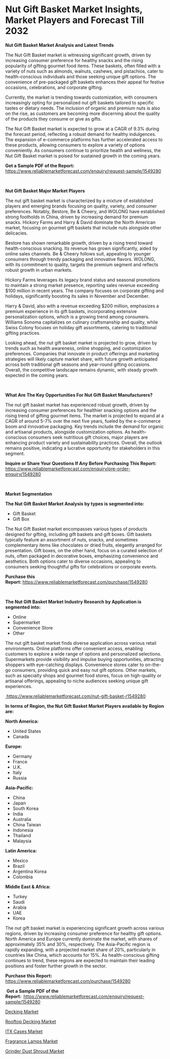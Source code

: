 <p><h1>Nut Gift Basket Market Insights, Market Players and Forecast Till 2032</h1></p><p><strong>Nut Gift Basket Market Analysis and Latest Trends</strong></p>
<p><p>The Nut Gift Basket market is witnessing significant growth, driven by increasing consumer preference for healthy snacks and the rising popularity of gifting gourmet food items. These baskets, often filled with a variety of nuts such as almonds, walnuts, cashews, and pistachios, cater to health-conscious individuals and those seeking unique gift options. The convenience of pre-packaged gift baskets enhances their appeal for festive occasions, celebrations, and corporate gifting.</p><p>Currently, the market is trending towards customization, with consumers increasingly opting for personalized nut gift baskets tailored to specific tastes or dietary needs. The inclusion of organic and premium nuts is also on the rise, as customers are becoming more discerning about the quality of the products they consume or give as gifts.</p><p>The Nut Gift Basket market is expected to grow at a CAGR of 9.3% during the forecast period, reflecting a robust demand for healthy indulgences. The expansion of e-commerce platforms has further accelerated access to these products, allowing consumers to explore a variety of options conveniently. As consumers continue to prioritize health and wellness, the Nut Gift Basket market is poised for sustained growth in the coming years.</p></p>
<p><strong>Get a Sample PDF of the Report:&nbsp;</strong> <a href="https://www.reliablemarketforecast.com/enquiry/request-sample/1549280?utm_campaign=1130&utm_medium=2&utm_source=Github&utm_content=ia&utm_term=05042025&utm_id=nut-gift-basket">https://www.reliablemarketforecast.com/enquiry/request-sample/1549280</a></p>
<p>&nbsp;</p>
<p><strong>Nut Gift Basket Major Market Players</strong></p>
<p><p>The nut gift basket market is characterized by a mixture of established players and emerging brands focusing on quality, variety, and consumer preferences. Notably, Bestore, Be & Cheery, and WOLONG have established strong footholds in China, driven by increasing demand for premium snacks. Hickory Farms and Harry & David dominate the North American market, focusing on gourmet gift baskets that include nuts alongside other delicacies.</p><p>Bestore has shown remarkable growth, driven by a rising trend toward health-conscious snacking. Its revenue has grown significantly, aided by online sales channels. Be & Cheery follows suit, appealing to younger consumers through trendy packaging and innovative flavors. WOLONG, with its commitment to quality, targets the premium segment and reflects robust growth in urban markets.</p><p>Hickory Farms leverages its legacy brand status and seasonal promotions to maintain a strong market presence, reporting sales revenue exceeding $100 million in recent years. The company focuses on corporate gifting and holidays, significantly boosting its sales in November and December.</p><p>Harry & David, also with a revenue exceeding $200 million, emphasizes a premium experience in its gift baskets, incorporating extensive personalization options, which is a growing trend among consumers. Williams Sonoma capitalizes on culinary craftsmanship and quality, while Swiss Colony focuses on holiday gift assortments, catering to traditional gifting practices.</p><p>Looking ahead, the nut gift basket market is projected to grow, driven by trends such as health awareness, online shopping, and customization preferences. Companies that innovate in product offerings and marketing strategies will likely capture market share, with future growth anticipated across both traditional gift seasons and year-round gifting occasions. Overall, the competitive landscape remains dynamic, with steady growth expected in the coming years.</p></p>
<p>&nbsp;</p>
<p><strong>What Are The Key Opportunities For Nut Gift Basket Manufacturers?</strong></p>
<p><p>The nut gift basket market has experienced robust growth, driven by increasing consumer preferences for healthier snacking options and the rising trend of gifting gourmet items. The market is projected to expand at a CAGR of around 5-7% over the next five years, fueled by the e-commerce boom and innovative packaging. Key trends include the demand for organic and artisanal products, alongside customization options. As health-conscious consumers seek nutritious gift choices, major players are enhancing product variety and sustainability practices. Overall, the outlook remains positive, indicating a lucrative opportunity for stakeholders in this segment.</p></p>
<p><strong>Inquire or Share Your Questions If Any Before Purchasing This Report:</strong> <a href="https://www.reliablemarketforecast.com/enquiry/pre-order-enquiry/1549280?utm_campaign=1130&utm_medium=2&utm_source=Github&utm_content=ia&utm_term=05042025&utm_id=nut-gift-basket">https://www.reliablemarketforecast.com/enquiry/pre-order-enquiry/1549280</a></p>
<p>&nbsp;</p>
<p><strong>Market Segmentation</strong></p>
<p><strong>The Nut Gift Basket Market Analysis by types is segmented into:</strong></p>
<p><ul><li>Gift Basket</li><li>Gift Box</li></ul></p>
<p><p>The Nut Gift Basket market encompasses various types of products designed for gifting, including gift baskets and gift boxes. Gift baskets typically feature an assortment of nuts, snacks, and sometimes complementary items like chocolates or dried fruits, elegantly arranged for presentation. Gift boxes, on the other hand, focus on a curated selection of nuts, often packaged in decorative boxes, emphasizing convenience and aesthetics. Both options cater to diverse occasions, appealing to consumers seeking thoughtful gifts for celebrations or corporate events.</p></p>
<p><strong>Purchase this Report:&nbsp;</strong><a href="https://www.reliablemarketforecast.com/purchase/1549280?utm_campaign=1130&utm_medium=2&utm_source=Github&utm_content=ia&utm_term=05042025&utm_id=nut-gift-basket">https://www.reliablemarketforecast.com/purchase/1549280</a></p>
<p>&nbsp;</p>
<p><strong>The Nut Gift Basket Market Industry Research by Application is segmented into:</strong></p>
<p><ul><li>Online</li><li>Supermarket</li><li>Convenience Store</li><li>Other</li></ul></p>
<p><p>The nut gift basket market finds diverse application across various retail environments. Online platforms offer convenient access, enabling customers to explore a wide range of options and personalized selections. Supermarkets provide visibility and impulse buying opportunities, attracting shoppers with eye-catching displays. Convenience stores cater to on-the-go consumers, providing quick and easy nut gift options. Other markets, such as specialty shops and gourmet food stores, focus on high-quality or artisanal offerings, appealing to niche audiences seeking unique gift experiences.</p></p>
<p><a href="https://www.reliablemarketforecast.com/nut-gift-basket-r1549280?utm_campaign=1130&utm_medium=2&utm_source=Github&utm_content=ia&utm_term=05042025&utm_id=nut-gift-basket">&nbsp;https://www.reliablemarketforecast.com/nut-gift-basket-r1549280</a></p>
<p><strong>In terms of Region, the Nut Gift Basket Market Players available by Region are:</strong></p>
<p>
    <p> <strong> North America: </strong>
        <ul>
            <li>United States</li>
            <li>Canada</li>
        </ul>
        </p> 
    <p> <strong> Europe: </strong>
        <ul>
            <li>Germany</li>
            <li>France</li>
            <li>U.K.</li>
            <li>Italy</li>
            <li>Russia</li>
        </ul>
        </p> 
    <p> <strong> Asia-Pacific: </strong>
        <ul>
            <li>China</li>
            <li>Japan</li>
            <li>South Korea</li>
            <li>India</li>
            <li>Australia</li>
            <li>China Taiwan</li>
            <li>Indonesia</li>
            <li>Thailand</li>
            <li>Malaysia</li>
        </ul>
        </p> 
    <p> <strong> Latin America: </strong>
        <ul>
            <li>Mexico</li>
            <li>Brazil</li>
            <li>Argentina Korea</li>
            <li>Colombia</li>
        </ul>
        </p> 
    <p> <strong> Middle East & Africa: </strong>
        <ul>
            <li>Turkey</li>
            <li>Saudi</li>
            <li>Arabia</li>
            <li>UAE</li>
            <li>Korea</li>
        </ul>
    </p>
    </p>
<p><p>The nut gift basket market is experiencing significant growth across various regions, driven by increasing consumer preference for healthy gift options. North America and Europe currently dominate the market, with shares of approximately 35% and 30%, respectively. The Asia-Pacific region is rapidly expanding, with a projected market share of 20%, particularly in countries like China, which accounts for 15%. As health-conscious gifting continues to trend, these regions are expected to maintain their leading positions and foster further growth in the sector.</p></p>
<p><strong>Purchase this Report: </strong><a href="https://www.reliablemarketforecast.com/purchase/1549280?utm_campaign=1130&utm_medium=2&utm_source=Github&utm_content=ia&utm_term=05042025&utm_id=nut-gift-basket">https://www.reliablemarketforecast.com/purchase/1549280</a></p>
<p>&nbsp;<strong>Get a Sample PDF of the Report:&nbsp;&nbsp;</strong><a href="https://www.reliablemarketforecast.com/enquiry/request-sample/1549280?utm_campaign=1130&utm_medium=2&utm_source=Github&utm_content=ia&utm_term=05042025&utm_id=nut-gift-basket">https://www.reliablemarketforecast.com/enquiry/request-sample/1549280</a></p>
<p><strong></strong></p>
<p><p><a href="https://github.com/geresalgieaz/Market-Research-Report-List-1/blob/main/decking-market.md?utm_campaign=1130&utm_medium=2&utm_source=Github&utm_content=ia&utm_term=05042025&utm_id=nut-gift-basket">Decking Market</a></p><p><a href="https://github.com/ceranamaduvq/Market-Research-Report-List-1/blob/main/rooftop-decking-market.md?utm_campaign=1130&utm_medium=2&utm_source=Github&utm_content=ia&utm_term=05042025&utm_id=nut-gift-basket">Rooftop Decking Market</a></p><p><a href="https://github.com/astadtetcha28/Market-Research-Report-List-1/blob/main/itx-cases-market.md?utm_campaign=1130&utm_medium=2&utm_source=Github&utm_content=ia&utm_term=05042025&utm_id=nut-gift-basket">ITX Cases Market</a></p><p><a href="https://github.com/heeildannas/Market-Research-Report-List-1/blob/main/fragrance-lamps-market.md?utm_campaign=1130&utm_medium=2&utm_source=Github&utm_content=ia&utm_term=05042025&utm_id=nut-gift-basket">Fragrance Lamps Market</a></p><p><a href="https://github.com/sibellanikmn/Market-Research-Report-List-1/blob/main/grinder-dust-shroud-market.md?utm_campaign=1130&utm_medium=2&utm_source=Github&utm_content=ia&utm_term=05042025&utm_id=nut-gift-basket">Grinder Dust Shroud Market</a></p></p>